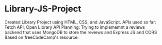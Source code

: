 # Library-JS-Project
Created Library Project using HTML, CSS, and JavaScript. 
APIs used so far: Fetch API, Open Library API
Planning: Trying to implememnt a reviews backend that uses MongoDB to store the reviews and Express JS and CORS
Based on freeCodeCamp's resource.